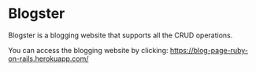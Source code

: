 # Blogster

Blogster is a blogging website that supports all the CRUD operations. 

You can access the blogging website by clicking: https://blog-page-ruby-on-rails.herokuapp.com/
